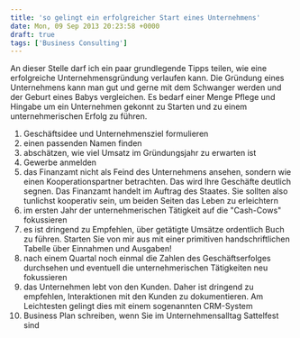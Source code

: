 ```yaml
---
title: 'so gelingt ein erfolgreicher Start eines Unternehmens'
date: Mon, 09 Sep 2013 20:23:58 +0000
draft: true
tags: ['Business Consulting']
---
```


An dieser Stelle darf ich ein paar grundlegende Tipps teilen, wie eine erfolgreiche Unternehmensgründung verlaufen kann. Die Gründung eines Unternehmens kann man gut und gerne mit dem Schwanger werden und der Geburt eines Babys vergleichen. Es bedarf einer Menge Pflege und Hingabe um ein Unternehmen gekonnt zu Starten und zu einem unternehmerischen Erfolg zu führen.

1.  Geschäftsidee und Unternehmensziel formulieren
2.  einen passenden Namen finden
3.  abschätzen, wie viel Umsatz im Gründungsjahr zu erwarten ist
4.  Gewerbe anmelden
5.  das Finanzamt nicht als Feind des Unternehmens ansehen, sondern wie einen Kooperationspartner betrachten. Das wird Ihre Geschäfte deutlich segnen. Das Finanzamt handelt im Auftrag des Staates. Sie sollten also tunlichst kooperativ sein, um beiden Seiten das Leben zu erleichtern
6.  im ersten Jahr der unternehmerischen Tätigkeit auf die "Cash-Cows" fokussieren
7.  es ist dringend zu Empfehlen, über getätigte Umsätze ordentlich Buch zu führen. Starten Sie von mir aus mit einer primitiven handschriftlichen Tabelle über Einnahmen und Ausgaben!
8.  nach einem Quartal noch einmal die Zahlen des Geschäftserfolges durchsehen und eventuell die unternehmerischen Tätigkeiten neu fokussieren
9.  das Unternehmen lebt von den Kunden. Daher ist dringend zu empfehlen, Interaktionen mit den Kunden zu dokumentieren. Am Leichtesten gelingt dies mit einem sogenannten CRM-System
10.  Business Plan schreiben, wenn Sie im Unternehmensalltag Sattelfest sind